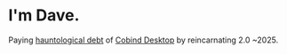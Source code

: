 # I'm Dave. 

Paying [hauntological debt](https://jarango.com/2024/03/03/how-to-get-out-of-ontological-debt/) of [Cobind Desktop](https://rubenerd.com/p1191/) by reincarnating 2.0 ~2025.
